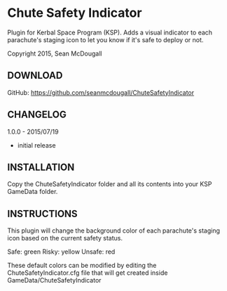# Chute Safety Indicator
Plugin for Kerbal Space Program (KSP).  Adds a visual indicator to each parachute's staging icon to let you know if it's safe to deploy or not.

Copyright 2015, Sean McDougall

## DOWNLOAD

GitHub: https://github.com/seanmcdougall/ChuteSafetyIndicator

## CHANGELOG

1.0.0 - 2015/07/19
- initial release

## INSTALLATION
Copy the ChuteSafetyIndicator folder and all its contents into your KSP GameData folder.

## INSTRUCTIONS
This plugin will change the background color of each parachute's staging icon based on the current safety status.

Safe: green
Risky: yellow
Unsafe: red

These default colors can be modified by editing the ChuteSafetyIndicator.cfg file that will get created inside GameData/ChuteSafetyIndicator
